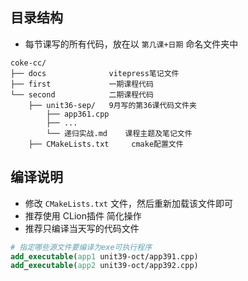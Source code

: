 ## 目录结构

- 每节课写的所有代码，放在以 `第几课+日期` 命名文件夹中<br/>

```text
coke-cc/
├── docs              vitepress笔记文件
├── first             一期课程代码
└── second            二期课程代码
    ├── unit36-sep/   9月写的第36课代码文件夹
        ├── app361.cpp
        ├── ...
        └── 递归实战.md    课程主题及笔记文件
    ├── CMakeLists.txt     cmake配置文件
```

## 编译说明

- 修改 `CMakeLists.txt` 文件，然后重新加载该文件即可
- 推荐使用 CLion插件 简化操作
- 推荐只编译当天写的代码文件

```cmake
# 指定哪些源文件要编译为exe可执行程序
add_executable(app1 unit39-oct/app391.cpp)
add_executable(app2 unit39-oct/app392.cpp)
```
